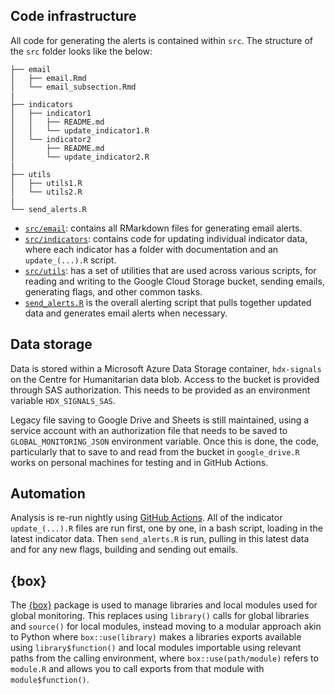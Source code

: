 ## Code infrastructure

All code for generating the alerts is contained within `src`. The structure of
the `src` folder looks like the below:

```
├── email
│   ├── email.Rmd
│   └── email_subsection.Rmd
|
├── indicators
│   ├── indicator1
│   │   ├── README.md
│   │   └── update_indicator1.R
│   └── indicator2
│       ├── README.md
│       └── update_indicator2.R
|
├── utils
│   ├── utils1.R
│   └── utils2.R
|
└── send_alerts.R
```

* [`src/email`](/src/email): contains all RMarkdown files for generating email alerts.
* [`src/indicators`](/src/indicators): contains code for updating individual indicator data, where
each indicator has a folder with documentation and an `update_(...).R` script.
* [`src/utils`](/src/utils): has a set of utilities that are used across various scripts, for
reading and writing to the Google Cloud Storage bucket, sending emails, generating flags, and
other common tasks.
* [`send_alerts.R`](/src/ALERTS.md) is the overall alerting script that pulls together updated
data and generates email alerts when necessary.

## Data storage

Data is stored within a Microsoft Azure Data Storage container, `hdx-signals` on
the Centre for Humanitarian data blob. Access
to the bucket is provided through SAS authorization. This needs to be provided
as an environment variable `HDX_SIGNALS_SAS`.

Legacy file saving to Google Drive and Sheets is still maintained, using a
service account with an authorization file that needs to be saved to
`GLOBAL_MONITORING_JSON` environment variable. Once this is done, the code,
particularly that to save to and read from the bucket in `google_drive.R`
works on personal machines for testing and in GitHub Actions.

## Automation

Analysis is re-run nightly using
[GitHub Actions](.github/workflows/global-monitoring.yaml). All of the indicator
`update_(...).R` files are run first, one by one, in a bash script, loading in
the latest indicator data. Then `send_alerts.R` is run, pulling in this latest
data and for any new flags, building and sending out emails.


## {box}

The [{box}](https://klmr.me/box/) package is used to manage libraries and local
modules used for global monitoring. This replaces using `library()` calls for
global libraries and `source()` for local modules, instead moving to a modular
approach akin to Python where `box::use(library)` makes a libraries exports
available using `library$function()` and local modules importable using relevant
paths from the calling environment, where `box::use(path/module)` refers to
`module.R` and allows you to call exports from that module with `module$function()`.

